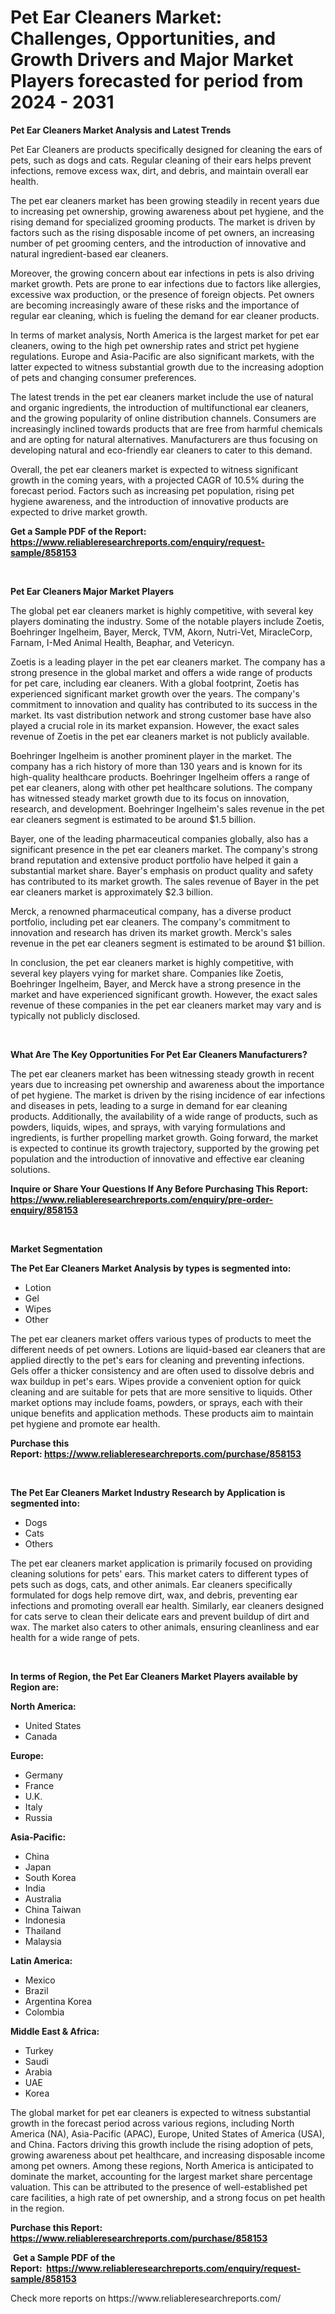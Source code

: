<p><h1>Pet Ear Cleaners Market: Challenges, Opportunities, and Growth Drivers and Major Market Players forecasted for period from 2024 - 2031</h1></p><p><strong>Pet Ear Cleaners Market Analysis and Latest Trends</strong></p>
<p><p>Pet Ear Cleaners are products specifically designed for cleaning the ears of pets, such as dogs and cats. Regular cleaning of their ears helps prevent infections, remove excess wax, dirt, and debris, and maintain overall ear health.</p><p>The pet ear cleaners market has been growing steadily in recent years due to increasing pet ownership, growing awareness about pet hygiene, and the rising demand for specialized grooming products. The market is driven by factors such as the rising disposable income of pet owners, an increasing number of pet grooming centers, and the introduction of innovative and natural ingredient-based ear cleaners.</p><p>Moreover, the growing concern about ear infections in pets is also driving market growth. Pets are prone to ear infections due to factors like allergies, excessive wax production, or the presence of foreign objects. Pet owners are becoming increasingly aware of these risks and the importance of regular ear cleaning, which is fueling the demand for ear cleaner products.</p><p>In terms of market analysis, North America is the largest market for pet ear cleaners, owing to the high pet ownership rates and strict pet hygiene regulations. Europe and Asia-Pacific are also significant markets, with the latter expected to witness substantial growth due to the increasing adoption of pets and changing consumer preferences.</p><p>The latest trends in the pet ear cleaners market include the use of natural and organic ingredients, the introduction of multifunctional ear cleaners, and the growing popularity of online distribution channels. Consumers are increasingly inclined towards products that are free from harmful chemicals and are opting for natural alternatives. Manufacturers are thus focusing on developing natural and eco-friendly ear cleaners to cater to this demand.</p><p>Overall, the pet ear cleaners market is expected to witness significant growth in the coming years, with a projected CAGR of 10.5% during the forecast period. Factors such as increasing pet population, rising pet hygiene awareness, and the introduction of innovative products are expected to drive market growth.</p></p>
<p><strong>Get a Sample PDF of the Report:&nbsp; <a href="https://www.reliableresearchreports.com/enquiry/request-sample/858153">https://www.reliableresearchreports.com/enquiry/request-sample/858153</a></strong></p>
<p>&nbsp;</p>
<p><strong>Pet Ear Cleaners Major Market Players</strong></p>
<p><p>The global pet ear cleaners market is highly competitive, with several key players dominating the industry. Some of the notable players include Zoetis, Boehringer Ingelheim, Bayer, Merck, TVM, Akorn, Nutri-Vet, MiracleCorp, Farnam, I-Med Animal Health, Beaphar, and Vetericyn.</p><p>Zoetis is a leading player in the pet ear cleaners market. The company has a strong presence in the global market and offers a wide range of products for pet care, including ear cleaners. With a global footprint, Zoetis has experienced significant market growth over the years. The company's commitment to innovation and quality has contributed to its success in the market. Its vast distribution network and strong customer base have also played a crucial role in its market expansion. However, the exact sales revenue of Zoetis in the pet ear cleaners market is not publicly available.</p><p>Boehringer Ingelheim is another prominent player in the market. The company has a rich history of more than 130 years and is known for its high-quality healthcare products. Boehringer Ingelheim offers a range of pet ear cleaners, along with other pet healthcare solutions. The company has witnessed steady market growth due to its focus on innovation, research, and development. Boehringer Ingelheim's sales revenue in the pet ear cleaners segment is estimated to be around $1.5 billion.</p><p>Bayer, one of the leading pharmaceutical companies globally, also has a significant presence in the pet ear cleaners market. The company's strong brand reputation and extensive product portfolio have helped it gain a substantial market share. Bayer's emphasis on product quality and safety has contributed to its market growth. The sales revenue of Bayer in the pet ear cleaners market is approximately $2.3 billion.</p><p>Merck, a renowned pharmaceutical company, has a diverse product portfolio, including pet ear cleaners. The company's commitment to innovation and research has driven its market growth. Merck's sales revenue in the pet ear cleaners segment is estimated to be around $1 billion.</p><p>In conclusion, the pet ear cleaners market is highly competitive, with several key players vying for market share. Companies like Zoetis, Boehringer Ingelheim, Bayer, and Merck have a strong presence in the market and have experienced significant growth. However, the exact sales revenue of these companies in the pet ear cleaners market may vary and is typically not publicly disclosed.</p></p>
<p>&nbsp;</p>
<p><strong>What Are The Key Opportunities For Pet Ear Cleaners Manufacturers?</strong></p>
<p><p>The pet ear cleaners market has been witnessing steady growth in recent years due to increasing pet ownership and awareness about the importance of pet hygiene. The market is driven by the rising incidence of ear infections and diseases in pets, leading to a surge in demand for ear cleaning products. Additionally, the availability of a wide range of products, such as powders, liquids, wipes, and sprays, with varying formulations and ingredients, is further propelling market growth. Going forward, the market is expected to continue its growth trajectory, supported by the growing pet population and the introduction of innovative and effective ear cleaning solutions.</p></p>
<p><strong>Inquire or Share Your Questions If Any Before Purchasing This Report: <a href="https://www.reliableresearchreports.com/enquiry/pre-order-enquiry/858153">https://www.reliableresearchreports.com/enquiry/pre-order-enquiry/858153</a></strong></p>
<p>&nbsp;</p>
<p><strong>Market Segmentation</strong></p>
<p><strong>The Pet Ear Cleaners Market Analysis by types is segmented into:</strong></p>
<p><ul><li>Lotion</li><li>Gel</li><li>Wipes</li><li>Other</li></ul></p>
<p><p>The pet ear cleaners market offers various types of products to meet the different needs of pet owners. Lotions are liquid-based ear cleaners that are applied directly to the pet's ears for cleaning and preventing infections. Gels offer a thicker consistency and are often used to dissolve debris and wax buildup in pet's ears. Wipes provide a convenient option for quick cleaning and are suitable for pets that are more sensitive to liquids. Other market options may include foams, powders, or sprays, each with their unique benefits and application methods. These products aim to maintain pet hygiene and promote ear health.</p></p>
<p><strong>Purchase this Report:&nbsp;<a href="https://www.reliableresearchreports.com/purchase/858153">https://www.reliableresearchreports.com/purchase/858153</a></strong></p>
<p>&nbsp;</p>
<p><strong>The Pet Ear Cleaners Market Industry Research by Application is segmented into:</strong></p>
<p><ul><li>Dogs</li><li>Cats</li><li>Others</li></ul></p>
<p><p>The pet ear cleaners market application is primarily focused on providing cleaning solutions for pets' ears. This market caters to different types of pets such as dogs, cats, and other animals. Ear cleaners specifically formulated for dogs help remove dirt, wax, and debris, preventing ear infections and promoting overall ear health. Similarly, ear cleaners designed for cats serve to clean their delicate ears and prevent buildup of dirt and wax. The market also caters to other animals, ensuring cleanliness and ear health for a wide range of pets.</p></p>
<p>&nbsp;</p>
<p><strong>In terms of Region, the Pet Ear Cleaners Market Players available by Region are:</strong></p>
<p>
    <p> <strong> North America: </strong>
        <ul>
            <li>United States</li>
            <li>Canada</li>
        </ul>
        </p> 
    <p> <strong> Europe: </strong>
        <ul>
            <li>Germany</li>
            <li>France</li>
            <li>U.K.</li>
            <li>Italy</li>
            <li>Russia</li>
        </ul>
        </p> 
    <p> <strong> Asia-Pacific: </strong>
        <ul>
            <li>China</li>
            <li>Japan</li>
            <li>South Korea</li>
            <li>India</li>
            <li>Australia</li>
            <li>China Taiwan</li>
            <li>Indonesia</li>
            <li>Thailand</li>
            <li>Malaysia</li>
        </ul>
        </p> 
    <p> <strong> Latin America: </strong>
        <ul>
            <li>Mexico</li>
            <li>Brazil</li>
            <li>Argentina Korea</li>
            <li>Colombia</li>
        </ul>
        </p> 
    <p> <strong> Middle East & Africa: </strong>
        <ul>
            <li>Turkey</li>
            <li>Saudi</li>
            <li>Arabia</li>
            <li>UAE</li>
            <li>Korea</li>
        </ul>
    </p>
    </p>
<p><p>The global market for pet ear cleaners is expected to witness substantial growth in the forecast period across various regions, including North America (NA), Asia-Pacific (APAC), Europe, United States of America (USA), and China. Factors driving this growth include the rising adoption of pets, growing awareness about pet healthcare, and increasing disposable income among pet owners. Among these regions, North America is anticipated to dominate the market, accounting for the largest market share percentage valuation. This can be attributed to the presence of well-established pet care facilities, a high rate of pet ownership, and a strong focus on pet health in the region.</p></p>
<p><strong>Purchase this Report: <a href="https://www.reliableresearchreports.com/purchase/858153">https://www.reliableresearchreports.com/purchase/858153</a></strong></p>
<p>&nbsp;<strong>Get a Sample PDF of the Report:&nbsp;&nbsp;<a href="https://www.reliableresearchreports.com/enquiry/request-sample/858153">https://www.reliableresearchreports.com/enquiry/request-sample/858153</a></strong></p>
<p><strong></strong></p>
<p>Check more reports on https://www.reliableresearchreports.com/</p>